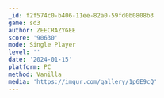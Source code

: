 ```yaml
---
_id: f2f574c0-b406-11ee-82a0-59fd0b0808b3
game: sd3
author: ZEECRAZYGEE
score: '90630'
mode: Single Player
level: ''
date: '2024-01-15'
platform: PC
method: Vanilla
media: 'https://imgur.com/gallery/1p6E9cQ'
---
```


